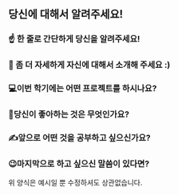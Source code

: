 ## 당신에 대해서 알려주세요!

### ☝️ 한 줄로 간단하게 당신을 알려주세요!

### 🙌 좀 더 자세하게 자신에 대해서 소개해 주세요 :)

### 💻이번 학기에는 어떤 프로젝트를 하시나요?

### 💓당신이 좋아하는 것은 무엇인가요?

### ✍앞으로 어떤 것을 공부하고 싶으신가요?

### 😉마지막으로 하고 싶으신 말씀이 있다면?

위 양식은 예시일 뿐 수정하셔도 상관없습니다.
